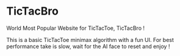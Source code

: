 # TicTacBro
World Most Popular Website for TicTacToe, TicTacBro !

This is a basic TicTacToe minimax algorithm with a fun UI. For best performance take is slow, wait for the AI face to reset and enjoy ! 
